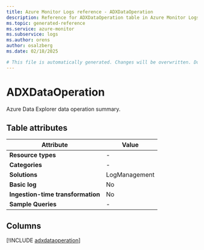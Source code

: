 ```yaml
---
title: Azure Monitor Logs reference - ADXDataOperation
description: Reference for ADXDataOperation table in Azure Monitor Logs.
ms.topic: generated-reference
ms.service: azure-monitor
ms.subservice: logs
ms.author: orens
author: osalzberg
ms.date: 02/18/2025

# This file is automatically generated. Changes will be overwritten. Do not change this file directly.
---
```


# ADXDataOperation

Azure Data Explorer data operation summary.


## Table attributes

|Attribute|Value|
|---|---|
|**Resource types**|-|
|**Categories**|-|
|**Solutions**| LogManagement|
|**Basic log**|No|
|**Ingestion-time transformation**|No|
|**Sample Queries**|-|



## Columns
  
[!INCLUDE [adxdataoperation](~/reusable-content/ce-skilling/azure/includes/azure-monitor/reference/tables/adxdataoperation-include.md)]
